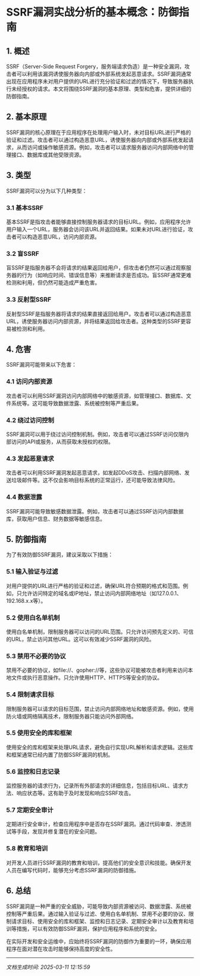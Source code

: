 # SSRF漏洞实战分析的基本概念：防御指南

## 1. 概述

SSRF（Server-Side Request Forgery，服务端请求伪造）是一种安全漏洞，攻击者可以利用该漏洞诱使服务器向内部或外部系统发起恶意请求。SSRF漏洞通常出现在应用程序未对用户提供的URL进行充分验证和过滤的情况下，导致服务器执行未经授权的请求。本文将围绕SSRF漏洞的基本原理、类型和危害，提供详细的防御指南。

## 2. 基本原理

SSRF漏洞的核心原理在于应用程序在处理用户输入时，未对目标URL进行严格的验证和过滤。攻击者可以通过构造恶意URL，诱使服务器向内部或外部系统发起请求，从而访问或操作敏感资源。例如，攻击者可以请求服务器访问内部网络中的管理接口、数据库或其他受限资源。

## 3. 类型

SSRF漏洞可以分为以下几种类型：

### 3.1 基本SSRF

基本SSRF是指攻击者能够直接控制服务器请求的目标URL。例如，应用程序允许用户输入一个URL，服务器会访问该URL并返回结果。如果未对URL进行验证，攻击者可以构造恶意URL，访问内部资源。

### 3.2 盲SSRF

盲SSRF是指服务器不会将请求的结果返回给用户，但攻击者仍然可以通过观察服务器的行为（如响应时间、错误信息等）来推断请求是否成功。盲SSRF通常更难检测和利用，但仍然可能造成严重危害。

### 3.3 反射型SSRF

反射型SSRF是指服务器将请求的结果直接返回给用户。攻击者可以通过构造恶意URL，诱使服务器访问内部资源，并将结果返回给攻击者。这种类型的SSRF更容易被检测和利用。

## 4. 危害

SSRF漏洞可能带来以下危害：

### 4.1 访问内部资源

攻击者可以利用SSRF漏洞访问内部网络中的敏感资源，如管理接口、数据库、文件系统等。这可能导致数据泄露、系统被控制等严重后果。

### 4.2 绕过访问控制

SSRF漏洞可以用于绕过访问控制机制。例如，攻击者可以通过SSRF访问仅限内部访问的API或服务，从而获取未授权的权限。

### 4.3 发起恶意请求

攻击者可以利用SSRF漏洞发起恶意请求，如发起DDoS攻击、扫描内部网络、发送垃圾邮件等。这不仅会影响目标系统的正常运行，还可能导致法律风险。

### 4.4 数据泄露

SSRF漏洞可能导致敏感数据泄露。例如，攻击者可以通过SSRF访问内部数据库，获取用户信息、财务数据等敏感信息。

## 5. 防御指南

为了有效防御SSRF漏洞，建议采取以下措施：

### 5.1 输入验证与过滤

对用户提供的URL进行严格的验证和过滤，确保URL符合预期的格式和范围。例如，只允许访问特定的域名或IP地址，禁止访问内部网络地址（如127.0.0.1、192.168.x.x等）。

### 5.2 使用白名单机制

使用白名单机制，限制服务器可以访问的URL范围。只允许访问预先定义的、可信的URL，禁止访问其他URL。这可以有效减少SSRF漏洞的风险。

### 5.3 禁用不必要的协议

禁用不必要的协议，如file://、gopher://等，这些协议可能被攻击者利用来访问本地文件或执行恶意操作。只允许使用HTTP、HTTPS等安全的协议。

### 5.4 限制请求目标

限制服务器可以请求的目标范围，禁止访问内部网络地址和敏感资源。例如，使用防火墙或网络隔离技术，限制服务器只能访问外部网络。

### 5.5 使用安全的库和框架

使用安全的库和框架来处理URL请求，避免自行实现URL解析和请求逻辑。这些库和框架通常已经内置了防御SSRF漏洞的机制。

### 5.6 监控和日志记录

监控服务器的请求行为，记录所有外部请求的详细信息，包括目标URL、请求方法、响应状态等。这有助于及时发现和响应SSRF攻击。

### 5.7 定期安全审计

定期进行安全审计，检查应用程序中是否存在SSRF漏洞。通过代码审查、渗透测试等手段，发现并修复潜在的安全问题。

### 5.8 教育和培训

对开发人员进行SSRF漏洞的教育和培训，提高他们的安全意识和技能。确保开发人员在编写代码时，能够充分考虑SSRF漏洞的防御措施。

## 6. 总结

SSRF漏洞是一种严重的安全威胁，可能导致内部资源被访问、数据泄露、系统被控制等严重后果。通过输入验证与过滤、使用白名单机制、禁用不必要的协议、限制请求目标、使用安全的库和框架、监控和日志记录、定期安全审计以及教育和培训等措施，可以有效防御SSRF漏洞，保护应用程序和系统的安全。

在实际开发和安全运维中，应始终将SSRF漏洞的防御作为重要的一环，确保应用程序在面对潜在攻击时能够保持高度的安全性。

---

*文档生成时间: 2025-03-11 12:15:59*
